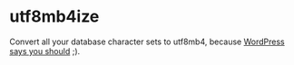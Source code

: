utf8mb4ize
=======

Convert all your database character sets to utf8mb4, because [WordPress says you should](https://make.wordpress.org/core/2015/04/02/the-utf8mb4-upgrade/) ;).

